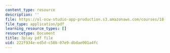 ```yaml
---
content_type: resource
description: ''
file: https://ol-ocw-studio-app-production.s3.amazonaws.com/courses/18-06sc-linear-algebra-fall-2011/222f934eed5dc58b07e9dbdae001a4fc_GLFg2UBMAxc.pdf
file_type: application/pdf
learning_resource_types: []
resourcetype: Document
title: 3play pdf file
uid: 222f934e-ed5d-c58b-07e9-dbdae001a4fc
---
```

